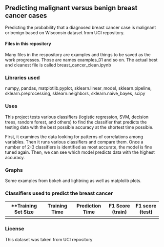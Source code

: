 ## Predicting malignant versus benign breast cancer cases
Predicting the probability that a diagnosed breast cancer case is malignant or benign based on Wisconsin dataset from UCI repository. 

#### Files in this repository
Many files in the respository are examples and things to be saved as the work progresses. Those are names examples_01 and so on. 
The actual best and cleanest file is called breast_cancer_clean.ipynb 


### Libraries used
numpy, pandas, matplotlib.pyplot, sklearn.linear_model, sklearn.pipeline, sklearn.preprocessing, sklearn.neighbors, sklearn.naive_bayes, scipy

### Uses
This project tests various classifiers (logistic regression, SVM, decision trees, random forest, and others) to find the classifier that predicts the testing data with the best possible accuracy at the shortest time possible.  

First, it examines the data looking for patterns of correlations among variables. Then it runs various classifiers and compare them. Once a number of 2-3 classifiers is identified as most accurate, the model is fine tuned again. Then, we can see which model predicts data with the highest accuracy.  


### Graphs
Some examples from bokeh and lightning as well as matplolib plots.

### Classifiers used to predict the breast cancer
| **Training Set Size | Training Time | Prediction Time | F1 Score (train) | F1 score (test) |
| ------------------- |:-------------:|:---------------:|:----------------:|:---------------:|
|                     |               |                 |                  |                 |


### License

This dataset was taken from UCI repository
